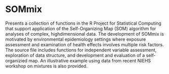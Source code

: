 # SOMmix
Presents a collection of functions in the R Project for Statistical Computing that support application of the Self-Organizing Map (SOM) algorithm for analyses of complex, highdimensional data. The development of SOMmix is motivated by environmental epidemiology settings where exposure assessment and examination of health effects involves multiple risk factors. The source file includes functions for independent variable assessment, exploration of data structure, and development and evaluation of a self-organizied map. An illustrative example using data from recent NIEHS workshop on mixtures is also provided.     
